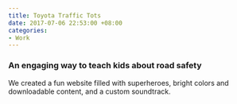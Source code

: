 ```yaml
---
title: Toyota Traffic Tots
date: 2017-07-06 22:53:00 +08:00
categories:
- Work
---
```


<h3>An engaging way to teach kids about road safety</h3>

<p>We created a fun website filled with superheroes, bright colors and downloadable content, and a custom soundtrack.</p>

<div class="whitespace"></div>